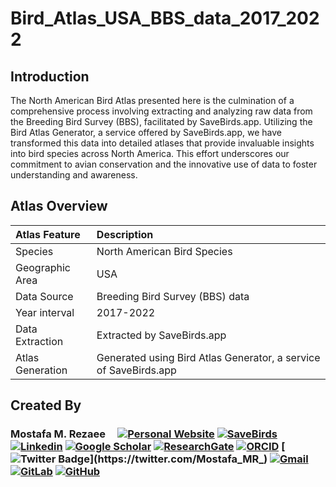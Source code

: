 # Bird_Atlas_USA_BBS_data_2017_2022


## Introduction
The North American Bird Atlas presented here is the culmination of a comprehensive process involving extracting and analyzing raw data from the Breeding Bird Survey (BBS), facilitated by SaveBirds.app. Utilizing the Bird Atlas Generator, a service offered by SaveBirds.app, we have transformed this data into detailed atlases that provide invaluable insights into bird species across North America. This effort underscores our commitment to avian conservation and the innovative use of data to foster understanding and awareness.

## Atlas Overview
| **Atlas Feature** | **Description**                                                  |
| :---              | :---                                                             |
| Species           | North American Bird Species                                      | 
| Geographic Area   | USA                                                              | 
| Data Source	    | Breeding Bird Survey (BBS) data                                  |
| Year interval     | 2017-2022                                                        | 
| Data Extraction   | Extracted by SaveBirds.app                                       |
| Atlas Generation  | Generated using Bird Atlas Generator, a service of SaveBirds.app |

## Created By
### Mostafa M. Rezaee  &nbsp;&nbsp;&nbsp;   [![Personal Website](https://img.shields.io/badge/-mostafa--mr.com-0070C0?style=flat&link=https://mostafa-mr.com/)](https://mostafa-mr.com/)   [![SaveBirds](https://img.shields.io/badge/-SaveBirds.app-F21030?style=flat&link=https://savebirds.app/)](https://savebirds.app/)   [![Linkedin](https://img.shields.io/badge/-blue?label=Linkedin&style=social&logo=Linkedin)](https://www.linkedin.com/in/mostafa-m-rezaee/)   [![Google Scholar](https://img.shields.io/badge/-red?label=Google%20Scholar&style=social&logo=Google%20Scholar)](https://scholar.google.com/citations?hl=en&user=jvcCIJYAAAAJ)   [![ResearchGate](https://img.shields.io/badge/-blue?label=ResearchGate&style=social&logo=ResearchGate)](https://www.researchgate.net/profile/Mostafa-M-R?ev=hdr_xprf)   [![ORCID](https://img.shields.io/badge/-green?label=ORCID&style=social&logo=ORCID)](https://orcid.org/0000-0002-0849-3650)   [![Twitter Badge](https://img.shields.io/badge/-1da1f2?label=Twitter&style=social&logo=twitter&link=https://twitter.com/Mostafa_MR_)](https://twitter.com/Mostafa_MR_)   [![Gmail](https://img.shields.io/badge/-green?label=Gmail&style=social&logo=Gmail)](mailto:mostafa.mohammadrezaee@gmail.com)   [![GitLab](https://img.shields.io/badge/-green?label=GitLab&style=social&logo=Gitlab)](https://gitlab.com/mostafa-mr)   [![GitHub](https://img.shields.io/badge/-green?label=GitHub&style=social&logo=Github)](https://github.com/mostafa-mr)     


